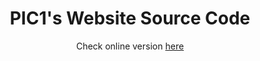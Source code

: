 <h1 align="center">PIC1's Website Source Code</h1>

<p align="center">Check online version <a href="https://web.tecnico.ulisboa.pt/ist1102644"> here</a></p>